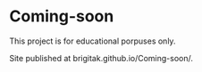# Coming-soon

This project is for educational porpuses only.

Site published at brigitak.github.io/Coming-soon/.
